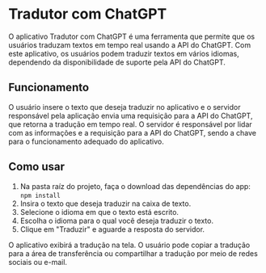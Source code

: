 # Tradutor com ChatGPT

O aplicativo Tradutor com ChatGPT é uma ferramenta que permite que os usuários traduzam textos em tempo real usando a API do ChatGPT. Com este aplicativo, os usuários podem traduzir textos em vários idiomas, dependendo da disponibilidade de suporte pela API do ChatGPT.

## Funcionamento

O usuário insere o texto que deseja traduzir no aplicativo e o servidor responsável pela aplicação envia uma requisição para a API do ChatGPT, que retorna a tradução em tempo real. O servidor é responsável por lidar com as informações e a requisição para a API do ChatGPT, sendo a chave para o funcionamento adequado do aplicativo.

## Como usar

1. Na pasta raíz do projeto, faça o download das dependências do app:
   `npm install`
2. Insira o texto que deseja traduzir na caixa de texto.
3. Selecione o idioma em que o texto está escrito.
4. Escolha o idioma para o qual você deseja traduzir o texto.
5. Clique em "Traduzir" e aguarde a resposta do servidor.

O aplicativo exibirá a tradução na tela. O usuário pode copiar a tradução para a área de transferência ou compartilhar a tradução por meio de redes sociais ou e-mail.
